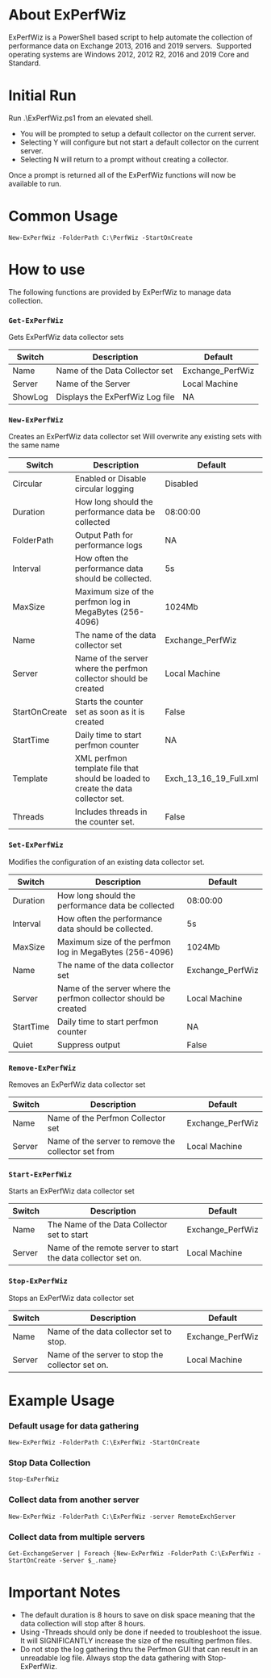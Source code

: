 # About ExPerfWiz
ExPerfWiz is a PowerShell based script to help automate the collection of performance data on Exchange 2013, 2016 and 2019 servers.  Supported operating systems are Windows 2012, 2012 R2, 2016 and 2019 Core and Standard.

# Initial Run
Run .\ExPerfWiz.ps1 from an elevated shell.

* You will be prompted to setup a default collector on the current server.
* Selecting Y will configure but not start a default collector on the current server.
* Selecting N will return to a prompt without creating a collector.

Once a prompt is returned all of the ExPerfWiz functions will now be available to run.

# Common Usage
`New-ExPerfWiz -FolderPath C:\PerfWiz -StartOnCreate`

# How to use
The following functions are provided by ExPerfWiz to manage data collection.

### `Get-ExPerfWiz`
Gets ExPerfWiz data collector sets

Switch | Description|Default
-------|-------|-------
Name|Name of the Data Collector set|Exchange_PerfWiz
Server|Name of the Server |Local Machine
ShowLog|Displays the ExPerfWiz Log file|NA


### `New-ExPerfWiz`
Creates an ExPerfWiz data collector set
Will overwrite any existing sets with the same name

Switch | Description|Default
-------|-------|-------
Circular| Enabled or Disable circular logging|Disabled
Duration| How long should the performance data be collected|08:00:00
FolderPath|Output Path for performance logs|NA
Interval|How often the performance data should be collected.|5s
MaxSize|Maximum size of the perfmon log in MegaBytes (256-4096)|1024Mb
Name|The name of the data collector set|Exchange_PerfWiz
Server|Name of the server where the perfmon collector should be created|Local Machine
StartOnCreate|Starts the counter set as soon as it is created|False
StartTime|Daily time to start perfmon counter|NA
Template| XML perfmon template file that should be loaded to create the data collector set.|Exch_13_16_19_Full.xml
Threads|Includes threads in the counter set.|False

### `Set-ExPerfWiz`
Modifies the configuration of an existing data collector set.

Switch | Description|Default
-------|-------|-------
Duration| How long should the performance data be collected|08:00:00
Interval|How often the performance data should be collected.|5s
MaxSize|Maximum size of the perfmon log in MegaBytes (256-4096)|1024Mb
Name|The name of the data collector set|Exchange_PerfWiz
Server|Name of the server where the perfmon collector should be created|Local Machine
StartTime|Daily time to start perfmon counter|NA
Quiet|Suppress output|False


### `Remove-ExPerfWiz`
Removes an ExPerfWiz data collector set

Switch | Description|Default
-------|-------|-------
Name|Name of the Perfmon Collector set|Exchange_PerfWiz
Server|Name of the server to remove the collector set from|Local Machine

### `Start-ExPerfWiz`
Starts an ExPerfWiz data collector set

Switch | Description|Default
-------|-------|-------
Name|The Name of the Data Collector set to start|Exchange_PerfWiz
Server|Name of the remote server to start the data collector set on.|Local Machine

### `Stop-ExPerfWiz`
Stops an ExPerfWiz data collector set

Switch | Description|Default
-------|-------|-------
Name|Name of the data collector set to stop.|Exchange_PerfWiz
Server|Name of the server to stop the collector set on.|Local Machine

# Example Usage

### Default usage for data gathering

  `New-ExPerfWiz -FolderPath C:\ExPerfWiz -StartOnCreate`

### Stop Data Collection

  `Stop-ExPerfWiz`

### Collect data from another server

  `New-ExPerfWiz -FolderPath C:\ExPerfWiz -server RemoteExchServer`

### Collect data from multiple servers

`Get-ExchangeServer | Foreach {New-ExPerfWiz -FolderPath C:\ExPerfWiz -StartOnCreate -Server $_.name}`

# Important Notes
* The default duration is 8 hours to save on disk space meaning that the data collection will stop after 8 hours.
* Using -Threads should only be done if needed to troubleshoot the issue.  It will SIGNIFICANTLY increase the size of the resulting perfmon files.
* Do not stop the log gathering thru the Perfmon GUI that can result in an unreadable log file.  Always stop the data gathering with Stop-ExPerfWiz.

